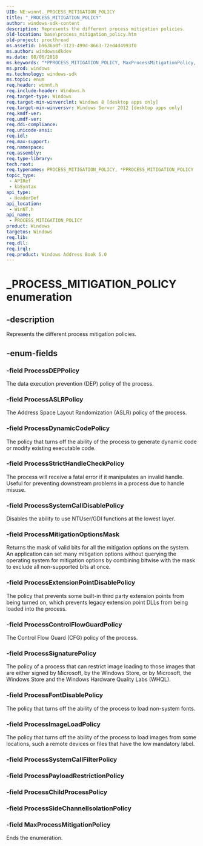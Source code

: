 ```yaml
---
UID: NE:winnt._PROCESS_MITIGATION_POLICY
title: "_PROCESS_MITIGATION_POLICY"
author: windows-sdk-content
description: Represents the different process mitigation policies.
old-location: base\process_mitigation_policy.htm
old-project: procthread
ms.assetid: b9636a0f-3123-499d-8663-72ed4d4993f0
ms.author: windowssdkdev
ms.date: 08/06/2018
ms.keywords: "*PPROCESS_MITIGATION_POLICY, MaxProcessMitigationPolicy, PPROCESS_MITIGATION_POLICY, PPROCESS_MITIGATION_POLICY enumeration pointer, PROCESS_MITIGATION_POLICY, PROCESS_MITIGATION_POLICY enumeration, ProcessASLRPolicy, ProcessControlFlowGuardPolicy, ProcessDEPPolicy, ProcessDynamicCodePolicy, ProcessExtensionPointDisablePolicy, ProcessFontDisablePolicy, ProcessImageLoadPolicy, ProcessMitigationOptionsMask, ProcessSignaturePolicy, ProcessStrictHandleCheckPolicy, ProcessSystemCallDisablePolicy, _PROCESS_MITIGATION_POLICY, base.process_mitigation_policy, winnt/MaxProcessMitigationPolicy, winnt/PPROCESS_MITIGATION_POLICY, winnt/PROCESS_MITIGATION_POLICY, winnt/ProcessASLRPolicy, winnt/ProcessControlFlowGuardPolicy, winnt/ProcessDEPPolicy, winnt/ProcessDynamicCodePolicy, winnt/ProcessExtensionPointDisablePolicy, winnt/ProcessFontDisablePolicy, winnt/ProcessImageLoadPolicy, winnt/ProcessMitigationOptionsMask, winnt/ProcessSignaturePolicy, winnt/ProcessStrictHandleCheckPolicy, winnt/ProcessSystemCallDisablePolicy"
ms.prod: windows
ms.technology: windows-sdk
ms.topic: enum
req.header: winnt.h
req.include-header: Windows.h
req.target-type: Windows
req.target-min-winverclnt: Windows 8 [desktop apps only]
req.target-min-winversvr: Windows Server 2012 [desktop apps only]
req.kmdf-ver: 
req.umdf-ver: 
req.ddi-compliance: 
req.unicode-ansi: 
req.idl: 
req.max-support: 
req.namespace: 
req.assembly: 
req.type-library: 
tech.root: 
req.typenames: PROCESS_MITIGATION_POLICY, *PPROCESS_MITIGATION_POLICY
topic_type:
 - APIRef
 - kbSyntax
api_type:
 - HeaderDef
api_location:
 - WinNT.h
api_name:
 - PROCESS_MITIGATION_POLICY
product: Windows
targetos: Windows
req.lib: 
req.dll: 
req.irql: 
req.product: Windows Address Book 5.0
---
```


# _PROCESS_MITIGATION_POLICY enumeration


## -description


Represents the different process mitigation policies.


## -enum-fields




### -field ProcessDEPPolicy

The data execution prevention (DEP) policy of the process.


### -field ProcessASLRPolicy

The Address Space Layout Randomization (ASLR) policy of the process.


### -field ProcessDynamicCodePolicy

The policy that turns off the ability of the process to generate dynamic code or modify existing executable code.


### -field ProcessStrictHandleCheckPolicy

The process will receive a fatal error if it manipulates an invalid handle. Useful for preventing downstream problems in a process due to handle misuse.


### -field ProcessSystemCallDisablePolicy

Disables the ability to use NTUser/GDI functions at the lowest layer.


### -field ProcessMitigationOptionsMask

Returns the mask of valid bits for all the mitigation options on the system.  An application can set many mitigation options without querying the operating system for mitigation options by combining bitwise with the mask to exclude all non-supported bits at once.


### -field ProcessExtensionPointDisablePolicy

The policy that prevents some built-in third party extension points from being turned on, which prevents legacy extension point DLLs from being loaded into the process.


### -field ProcessControlFlowGuardPolicy

The Control Flow Guard (CFG) policy of the process.


### -field ProcessSignaturePolicy

The policy of a process that can restrict image loading to those images that are either signed by Microsoft, by the Windows Store, or by Microsoft, the Windows Store and the Windows Hardware Quality Labs (WHQL).


### -field ProcessFontDisablePolicy

The policy that turns off the ability of the process to load non-system fonts.


### -field ProcessImageLoadPolicy

The policy that turns off the ability of the process to load images from some locations, such a remote devices or files that have the low mandatory label.


### -field ProcessSystemCallFilterPolicy


### -field ProcessPayloadRestrictionPolicy


### -field ProcessChildProcessPolicy


### -field ProcessSideChannelIsolationPolicy


### -field MaxProcessMitigationPolicy

Ends the enumeration.


